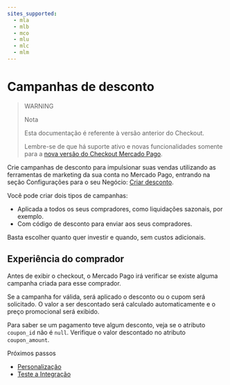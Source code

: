 ```yaml
---
sites_supported:
  - mla
  - mlb
  - mco
  - mlu
  - mlc
  - mlm
---
```


# Campanhas de desconto

> WARNING
>
> Nota
>
> Esta documentação é referente à versão anterior do Checkout.
>
> Lembre-se de que há suporte ativo e novas funcionalidades somente para a [nova versão do Checkout Mercado Pago](https://www.mercadopago.com.br/developers/pt/guides/payments/web-payment-checkout/introduction/).

Crie campanhas de desconto para impulsionar suas vendas utilizando as ferramentas de marketing da sua conta no Mercado Pago, entrando na seção Configurações para o seu Negócio: [Criar desconto](https://www.mercadopago.com.ar/campaigns/create).

Você pode criar dois tipos de campanhas:

* Aplicada a todos os seus compradores, como liquidações sazonais, por exemplo.
* Com código de desconto para enviar aos seus compradores.

Basta escolher quanto quer investir e quando, sem custos adicionais.

## Experiência do comprador

Antes de exibir o checkout, o Mercado Pago irá verificar se existe alguma campanha criada para esse comprador.

Se a campanha for válida, será aplicado o desconto ou o cupom será solicitado. O valor a ser descontado será calculado automaticamente e o preço promocional será exibido.

Para saber se um pagamento teve algum desconto, veja se o atributo `coupon_id` não é `null`. Verifique o valor descontado no atributo `coupon_amount`.

Próximos passos

* [Personalização](https://www.mercadopago.com.ar/developers/pt/guides/payments/web-payment-checkout/v1/personalization/)
* [Teste a Integração](https://www.mercadopago.com.ar/developers/pt/guides/payments/web-payment-checkout/v1/testing/)
